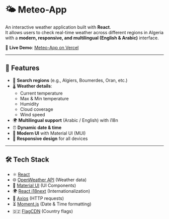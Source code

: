 # 🌤️ Meteo-App

An interactive weather application built with **React**.  
It allows users to check real-time weather across different regions in Algeria with a **modern, responsive, and multilingual (English & Arabic)** interface.

🔗 **Live Demo**: [Meteo-App on Vercel](https://meteo-app-xi.vercel.app/)

---

## 🚀 Features

- 🔎 **Search regions** (e.g., Algiers, Boumerdes, Oran, etc.)
- 🌡️ **Weather details**:
  - Current temperature
  - Max & Min temperature
  - Humidity
  - Cloud coverage
  - Wind speed
- 🌍 **Multilingual support** (Arabic / English) with i18n
- ⏰ **Dynamic date & time** 
- 🎨 **Modern UI** with Material UI (MUI)
- 📱 **Responsive design** for all devices

---

## 🛠️ Tech Stack

- ⚛️ [React](https://reactjs.org/)
- 🌐 [OpenWeather API](https://openweathermap.org/) (Weather data)
- 🎨 [Material UI](https://mui.com/) (UI Components)
- 🌍 [React i18next](https://react.i18next.com/) (Internationalization)
- 📡 [Axios](https://axios-http.com/) (HTTP requests)
- ⏳ [Moment.js](https://momentjs.com/) (Date & Time formatting)
- 🇩🇿 [FlagCDN](https://flagcdn.com/) (Country flags)

